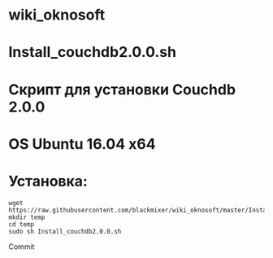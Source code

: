 # wiki_oknosoft

# Install_couchdb2.0.0.sh 
# Скрипт для установки Couchdb 2.0.0 
# OS Ubuntu 16.04 x64
# Установка:
	wget https://raw.githubusercontent.com/blackmixer/wiki_oknosoft/master/Install_couchdb2.0.0.sh 
	mkdir temp 
	cd temp
	sudo sh Install_couchdb2.0.0.sh 

Commit
